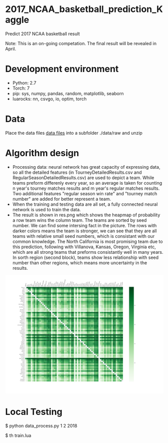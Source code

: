 # 2017_NCAA_basketball_prediction_Kaggle
Predict 2017 NCAA basketball result

Note: This is an on-going competation. The final result will be revealed in April.

# Development environment
* Python: 2.7
* Torch: 7
* pip: sys, numpy, pandas, random, matplotlib, seaborn
* luarocks: nn, csvgo, io, optim, torch

# Data
Place the data files  [data files](https://www.kaggle.com/c/march-machine-learning-mania-2017/data) into a subfolder ./data/raw and unzip

# Algorithm design
* Processing data: neural network has great capacity of expressing data, so all the detailed features (in TourneyDetailedResults.csv and RegularSeasonDetailedResults.csv) are used to depict a team. While teams preform differenly every year, so an average is taken for counting n year's tourney matches results and m year's regular matches results. Two additional features "regular season win rate" and "tourney match number" are added for better represent a team.
* When the training and testing data are all set, a fully connected neural network is used to train the data.
* The result is shown in res.png which shows the heapmap of probability a row team wins the column team. The teams are sorted by seed number. We can find some intersing fact in the picture. The rows with darker colors means the team is stronger, we can see that they are all teams with relative small seed numbers, which is consistant with our common knowledge. The North California is most promising team due to this prediction, following with Villanova, Kansas, Oregon, Virginia etc, which are all strong teams that preforms consistantly well in many years. In sorth region (second block), teams show less relationship with seed number than other regions, which means more uncertainty in the results. 

<p align="center">
  <img src="data/result/res.png" width="1000"/>
</p>

# Local Testing
$ python data_process.py 1 2 2018

$ th train.lua

